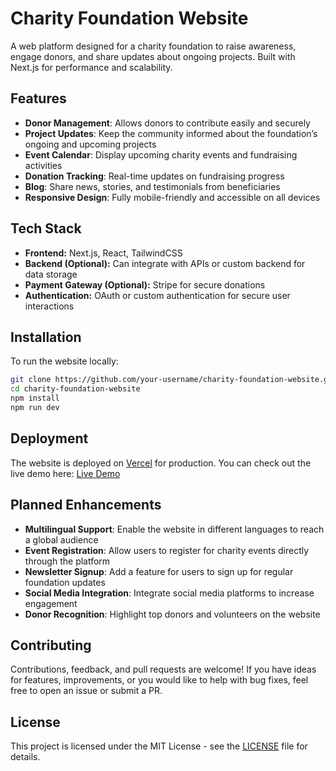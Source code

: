# Charity Foundation Website

A web platform designed for a charity foundation to raise awareness, engage donors, and share updates about ongoing projects. Built with Next.js for performance and scalability.

## Features

- **Donor Management**: Allows donors to contribute easily and securely  
- **Project Updates**: Keep the community informed about the foundation’s ongoing and upcoming projects  
- **Event Calendar**: Display upcoming charity events and fundraising activities  
- **Donation Tracking**: Real-time updates on fundraising progress  
- **Blog**: Share news, stories, and testimonials from beneficiaries  
- **Responsive Design**: Fully mobile-friendly and accessible on all devices  

## Tech Stack

- **Frontend:** Next.js, React, TailwindCSS  
- **Backend (Optional):** Can integrate with APIs or custom backend for data storage  
- **Payment Gateway (Optional):** Stripe for secure donations  
- **Authentication:** OAuth or custom authentication for secure user interactions  

## Installation

To run the website locally:

```bash
git clone https://github.com/your-username/charity-foundation-website.git
cd charity-foundation-website
npm install
npm run dev
```


## Deployment

The website is deployed on [Vercel](https://vercel.com) for production. You can check out the live demo here: [Live Demo](https://your-site.vercel.app)

## Planned Enhancements

- **Multilingual Support**: Enable the website in different languages to reach a global audience  
- **Event Registration**: Allow users to register for charity events directly through the platform  
- **Newsletter Signup**: Add a feature for users to sign up for regular foundation updates  
- **Social Media Integration**: Integrate social media platforms to increase engagement  
- **Donor Recognition**: Highlight top donors and volunteers on the website  

## Contributing

Contributions, feedback, and pull requests are welcome! If you have ideas for features, improvements, or you would like to help with bug fixes, feel free to open an issue or submit a PR.

## License

This project is licensed under the MIT License - see the [LICENSE](LICENSE) file for details.
